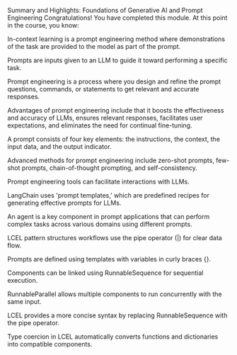 Summary and Highlights: Foundations of Generative AI and Prompt Engineering
Congratulations! You have completed this module. At this point in the course, you know:

In-context learning is a prompt engineering method where demonstrations of the task are provided to the model as part of the prompt.

Prompts are inputs given to an LLM to guide it toward performing a specific task.

Prompt engineering is a process where you design and refine the prompt questions, commands, or statements to get relevant and accurate responses.

Advantages of prompt engineering include that it boosts the effectiveness and accuracy of LLMs, ensures relevant responses, facilitates user expectations, and eliminates the need for continual fine-tuning.

A prompt consists of four key elements: the instructions, the context, the input data, and the output indicator.

Advanced methods for prompt engineering include zero-shot prompts, few-shot prompts, chain-of-thought prompting, and self-consistency.

Prompt engineering tools can facilitate interactions with LLMs.

LangChain uses 'prompt templates,' which are predefined recipes for generating effective prompts for LLMs.

An agent is a key component in prompt applications that can perform complex tasks across various domains using different prompts.

LCEL pattern structures workflows use the pipe operator (|) for clear data flow.

Prompts are defined using templates with variables in curly braces {}.

Components can be linked using RunnableSequence for sequential execution.

RunnableParallel allows multiple components to run concurrently with the same input.

LCEL provides a more concise syntax by replacing RunnableSequence with the pipe operator.

Type coercion in LCEL automatically converts functions and dictionaries into compatible components.